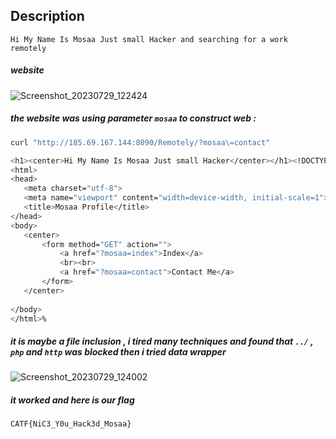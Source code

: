 ## Description
`Hi My Name Is Mosaa Just small Hacker and searching for a work remotely`

##### website 
![Screenshot_20230729_122424](https://github.com/kiro6/writeups-ctfs/assets/57776872/d297f89a-20d5-4868-8cba-eec37148e4e7)



##### the website was using parameter `mosaa` to construct web :
```bash
curl "http://185.69.167.144:8090/Remotely/?mosaa\=contact" 

<h1><center>Hi My Name Is Mosaa Just small Hacker</center></h1><!DOCTYPE html>  
<html>  
<head>  
   <meta charset="utf-8">  
   <meta name="viewport" content="width=device-width, initial-scale=1">  
   <title>Mosaa Profile</title>  
</head>  
<body>  
   <center>  
       <form method="GET" action="">  
           <a href="?mosaa=index">Index</a>  
           <br><br>  
           <a href="?mosaa=contact">Contact Me</a>  
       </form>  
   </center>  
  
</body>  
</html>%

```

##### it is maybe a file inclusion , i tired  many techniques and found that  `../` , `php` and `http` was blocked then i tried data wrapper 
![Screenshot_20230729_124002](https://github.com/kiro6/writeups-ctfs/assets/57776872/a33702bd-9d13-4105-8752-3b3a151bfe9e)


##### it worked and here is our flag 
`CATF{NiC3_Y0u_Hack3d_Mosaa}`
